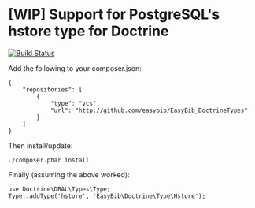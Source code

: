 # [WIP] Support for PostgreSQL's hstore type for Doctrine

[![Build Status](https://secure.travis-ci.org/easybib/EasyBib_DoctrineTypes.png?branch=master)](http://travis-ci.org/easybib/EasyBib_DoctrineTypes)

Add the following to your composer.json:

    {
        "repositories": [
            {
                "type": "vcs",
                "url": "http://github.com/easybib/EasyBib_DoctrineTypes"
            }
        ]
    }

Then install/update:

    ./composer.phar install


Finally (assuming the above worked):

    use Doctrine\DBAL\Types\Type;
    Type::addType('hstore', 'EasyBib\Doctrine\Type\Hstore');
